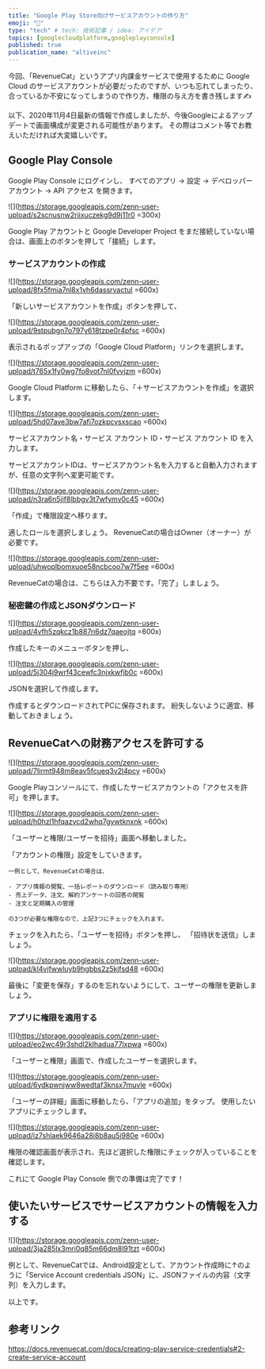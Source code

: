 ```yaml
---
title: "Google Play Store向けサービスアカウントの作り方"
emoji: "🤖"
type: "tech" # tech: 技術記事 / idea: アイデア
topics: [googlecloudplatform,googleplayconsole]
published: true
publication_name: "altiveinc"
---
```


今回、「RevenueCat」というアプリ内課金サービスで使用するために Google Cloud のサービスアカウントが必要だったのですが、いつも忘れてしまったり、合っているか不安になってしまうので作り方、権限の与え方を書き残します✍️

以下、2020年11月4日最新の情報で作成しましたが、今後Googleによるアップデートで画面構成が変更される可能性があります。
その際はコメント等でお教えいただければ大変嬉しいです。

## Google Play Console
Google Play Console にログインし、
すべてのアプリ → 設定 → デベロッパーアカウント → API アクセス を開きます。

![](https://storage.googleapis.com/zenn-user-upload/s2scnusnw2riixuczekg9d9j11r0 =300x)

Google Play アカウントと Google Developer Project をまだ接続していない場合は、画面上のボタンを押して「接続」します。

### サービスアカウントの作成
![](https://storage.googleapis.com/zenn-user-upload/8fx5fmia7nl8x1vh6dassrvactul =600x)

「新しいサービスアカウントを作成」ボタンを押して、

![](https://storage.googleapis.com/zenn-user-upload/9stpubgn7o797y618tzpe0r4pfsc =600x)

表示されるポップアップの「Google Cloud Platform」リンクを選択します。

![](https://storage.googleapis.com/zenn-user-upload/t765x1fy0wg7fo8vot7nl0fvvjzm =600x)

Google Cloud Platform に移動したら、「＋サービスアカウントを作成」を選択します。

![](https://storage.googleapis.com/zenn-user-upload/5hd07ave3bw7afi7ozkpcvsxscao =600x)

サービスアカウント名・サービス アカウント ID・サービス アカウント ID を入力します。

サービスアカウントIDは、サービスアカウント名を入力すると自動入力されますが、任意の文字列へ変更可能です。

![](https://storage.googleapis.com/zenn-user-upload/n3ra6n5jif8lbbgv3t7wfymv0c45 =600x)

「作成」で権限設定へ移ります。

適したロールを選択しましょう。
RevenueCatの場合はOwner（オーナー）が必要です。

![](https://storage.googleapis.com/zenn-user-upload/uhwoplbomxuoe58ncbcoo7w7f5ee =600x)

RevenueCatの場合は、こちらは入力不要です。「完了」しましょう。

### 秘密鍵の作成とJSONダウンロード
![](https://storage.googleapis.com/zenn-user-upload/4vfh5zqkcz1b887ri6dz7qaeojtq =600x)

作成したキーのメニューボタンを押し、

![](https://storage.googleapis.com/zenn-user-upload/5j304j9wrf43cewfc3njxkwfjb0c =600x)

JSONを選択して作成します。

作成するとダウンロードされてPCに保存されます。
紛失しないように適宜、移動しておきましょう。

## RevenueCatへの財務アクセスを許可する
![](https://storage.googleapis.com/zenn-user-upload/7lirmt948m8eav5fcueq3v2l4pcy =600x)

Google Playコンソールにて、作成したサービスアカウントの「アクセスを許可」を押します。

![](https://storage.googleapis.com/zenn-user-upload/h0hzl1hfqazvcd2whq7gywtknxnk =600x)

「ユーザーと権限/ユーザーを招待」画面へ移動しました。

「アカウントの権限」設定をしていきます。

```
一例として、RevenueCatの場合は、

- アプリ情報の閲覧、一括レポートのダウンロード（読み取り専用）
- 売上データ、注文、解約アンケートの回答の閲覧
- 注文と定期購入の管理

の3つが必要な権限なので、上記3つにチェックを入れます。
```

チェックを入れたら、「ユーザーを招待」ボタンを押し、
「招待状を送信」しましょう。

![](https://storage.googleapis.com/zenn-user-upload/kl4vjfwwluyb9hgbbs2z5kjfsd48 =600x)

最後に「変更を保存」するのを忘れないようにして、ユーザーの権限を更新しましょう。

### アプリに権限を適用する
![](https://storage.googleapis.com/zenn-user-upload/eo2wc49r3shdl2klhadua77lxpwa =600x)

「ユーザーと権限」画面で、作成したユーザーを選択します。

![](https://storage.googleapis.com/zenn-user-upload/6ydkpwnjww8wedtaf3knsx7muvle =600x)

「ユーザーの詳細」画面に移動したら、「アプリの追加」をタップ。
使用したいアプリにチェックします。

![](https://storage.googleapis.com/zenn-user-upload/iz7shlaek9646a28i8b8au5i980e =600x)

権限の確認画面が表示され、先ほど選択した権限にチェックが入っていることを確認します。

これにて Google Play Console 側での準備は完了です！

## 使いたいサービスでサービスアカウントの情報を入力する
![](https://storage.googleapis.com/zenn-user-upload/3ja285lx3mri0q85m66dm8l91tzt =600x)

例として、RevenueCatでは、Android設定として、アカウント作成時に↑のように「Service Account credentials JSON」に、JSONファイルの内容（文字列）を入力します。

以上です。

## 参考リンク
https://docs.revenuecat.com/docs/creating-play-service-credentials#2-create-service-account
